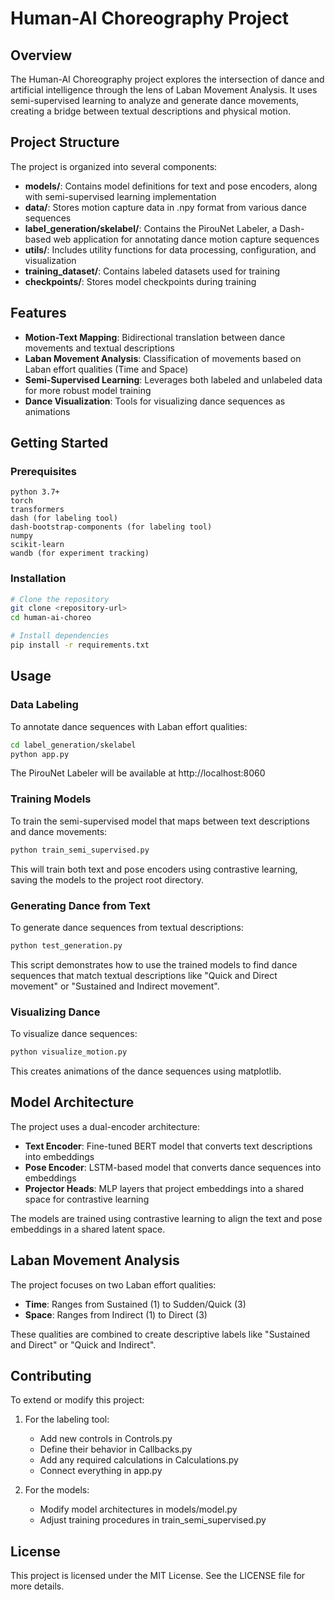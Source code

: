 # Human-AI Choreography Project

## Overview
The Human-AI Choreography project explores the intersection of dance and artificial intelligence through the lens of Laban Movement Analysis. It uses semi-supervised learning to analyze and generate dance movements, creating a bridge between textual descriptions and physical motion.

## Project Structure
The project is organized into several components:

- **models/**: Contains model definitions for text and pose encoders, along with semi-supervised learning implementation
- **data/**: Stores motion capture data in .npy format from various dance sequences
- **label_generation/skelabel/**: Contains the PirouNet Labeler, a Dash-based web application for annotating dance motion capture sequences
- **utils/**: Includes utility functions for data processing, configuration, and visualization
- **training_dataset/**: Contains labeled datasets used for training
- **checkpoints/**: Stores model checkpoints during training

## Features

- **Motion-Text Mapping**: Bidirectional translation between dance movements and textual descriptions
- **Laban Movement Analysis**: Classification of movements based on Laban effort qualities (Time and Space)
- **Semi-Supervised Learning**: Leverages both labeled and unlabeled data for more robust model training
- **Dance Visualization**: Tools for visualizing dance sequences as animations

## Getting Started

### Prerequisites

```
python 3.7+
torch
transformers
dash (for labeling tool)
dash-bootstrap-components (for labeling tool)
numpy
scikit-learn
wandb (for experiment tracking)
```

### Installation

```bash
# Clone the repository
git clone <repository-url>
cd human-ai-choreo

# Install dependencies
pip install -r requirements.txt
```

## Usage

### Data Labeling

To annotate dance sequences with Laban effort qualities:

```bash
cd label_generation/skelabel
python app.py
```

The PirouNet Labeler will be available at http://localhost:8060

### Training Models

To train the semi-supervised model that maps between text descriptions and dance movements:

```bash
python train_semi_supervised.py
```

This will train both text and pose encoders using contrastive learning, saving the models to the project root directory.

### Generating Dance from Text

To generate dance sequences from textual descriptions:

```bash
python test_generation.py
```

This script demonstrates how to use the trained models to find dance sequences that match textual descriptions like "Quick and Direct movement" or "Sustained and Indirect movement".

### Visualizing Dance

To visualize dance sequences:

```bash
python visualize_motion.py
```

This creates animations of the dance sequences using matplotlib.

## Model Architecture

The project uses a dual-encoder architecture:

- **Text Encoder**: Fine-tuned BERT model that converts text descriptions into embeddings
- **Pose Encoder**: LSTM-based model that converts dance sequences into embeddings
- **Projector Heads**: MLP layers that project embeddings into a shared space for contrastive learning

The models are trained using contrastive learning to align the text and pose embeddings in a shared latent space.

## Laban Movement Analysis

The project focuses on two Laban effort qualities:

- **Time**: Ranges from Sustained (1) to Sudden/Quick (3)
- **Space**: Ranges from Indirect (1) to Direct (3)

These qualities are combined to create descriptive labels like "Sustained and Direct" or "Quick and Indirect".

## Contributing

To extend or modify this project:

1. For the labeling tool:
   - Add new controls in Controls.py
   - Define their behavior in Callbacks.py
   - Add any required calculations in Calculations.py
   - Connect everything in app.py

2. For the models:
   - Modify model architectures in models/model.py
   - Adjust training procedures in train_semi_supervised.py

## License

This project is licensed under the MIT License. See the LICENSE file for more details.
